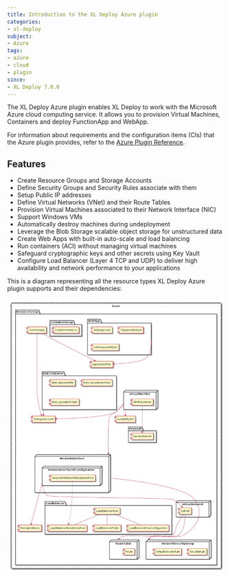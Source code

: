 ```yaml
---
title: Introduction to the XL Deploy Azure plugin
categories:
- xl-deploy
subject:
- Azure
tags:
- azure
- cloud
- plugin
since:
- XL Deploy 7.0.0
---
```


The XL Deploy Azure plugin enables XL Deploy to work with the Microsoft Azure cloud computing service. It allows you to provision Virtual Machines, Containers and deploy FunctionApp and WebApp.

For information about requirements and the configuration items (CIs) that the Azure plugin provides, refer to the [Azure Plugin Reference](/xl-deploy-xld-azure-plugin/latest/azurePluginManual.html).

## Features ##

* Create Resource Groups and Storage Accounts
* Define Security Groups and Security Rules associate with them
* Setup Public IP addresses
* Define Virtual Networks (VNet) and their Route Tables
* Provision Virtual Machines associated to their Network Interface (NIC)
* Support Windows VMs
* Automatically destroy machines during undeployment
* Leverage the Blob Storage scalable object storage for unstructured data
* Create Web Apps with built-in auto-scale and load balancing
* Run containers (ACI) without managing virtual machines
* Safeguard cryptographic keys and other secrets using Key Vault
* Configure Load Balancer (Layer 4 TCP and UDP) to deliver high availability and network performance to your applications

This is a diagram representing all the resource types XL Deploy Azure plugin supports and their dependencies:

![Azure types diagram](images/xl-deploy-azure-diagram.png)
